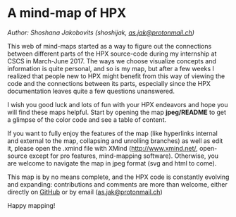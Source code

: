 # A mind-map of HPX

*Author: Shoshana Jakobovits (shoshijak, as.jak@protonmail.ch)*

This web of mind-maps started as a way to figure out the connections between different parts of the HPX source-code during my internship at CSCS in March-June 2017. The ways we choose visualize concepts and information is quite personal, and so is my map, but after a few weeks I realized that people new to HPX might benefit from this way of viewing the code and the connections between its parts, especially since the HPX documentation leaves quite a few questions unanswered.

I wish you good luck and lots of fun with your HPX endeavors and hope you will find these maps helpful. Start by opening the map **jpeg/README** to get a glimpse of the color code and see a table of content.

If you want to fully enjoy the features of the map (like hyperlinks internal and external to the map, collapsing and unrolling branches) as well as edit it, please open the .xmind file with XMind (http://www.xmind.net/, open-source except for pro features, mind-mapping software).
Otherwise, you are welcome to navigate the map in jpeg format (svg and html to come).

This map is by no means complete, and the HPX code is constantly evolving and expanding: contributions and comments are more than welcome, either directly on [GitHub](https://github.com/shoshijak/hpx/tree/mind-map) or by email (as.jak@protonmail.ch)

Happy mapping!
